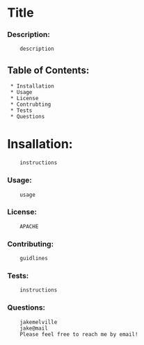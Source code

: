 # Title 

### Description:
        description
     
## Table of Contents:
     * Installation
     * Usage
     * License
     * Contrubting
     * Tests
     * Questions

# Insallation:
        instructions
     
### Usage:
        usage
     
### License:
        APACHE
     
### Contributing:
        guidlines
     
### Tests:
        instructions
     
### Questions:
        jakemelville
        jake@mail
        Please feel free to reach me by email!
    